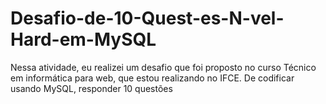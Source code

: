 # Desafio-de-10-Quest-es-N-vel-Hard-em-MySQL

Nessa atividade, eu realizei um desafio que foi proposto no curso Técnico em informática para web, que estou realizando no IFCE. De codificar usando MySQL, responder 10 questões 
